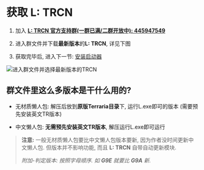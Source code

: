 # 获取 **L: TRCN**

1. 加入 [**L: TRCN 官方支持群(一群已满/二群开放中): 445947549**][3]

2. 进入群文件并下载**最新版本**的**L: TRCN**, 详见下图

3. 获取完毕后, 进入下一节: [安装启动器][2]

![进入群文件并选择最新版本的TRCN][1]

## 群文件里这么多版本是干什么用的?

* 无材质懒人包: 解压后放到**原版Terraria目录**下, 运行L.exe即可的版本 (需要预先安装英文TR版本)

* 中文懒人包: **无需预先安装英文TR版本**, 解压运行L.exe即可运行

> **注意:** 一般无材质懒人包要比中文懒人包版本要新, 因为作者没时间更新中文懒人包.
> 但版本并不影响功能, 而且 **L: TRCN** 自带自动更新模块.
>
> *附加-判定版本: 按照字母顺序. 如 **G9E** 就要比 **G9A** 新.*


[1]: https://raw.githubusercontent.com/mistzzt/L_Instructions/master/images/DownloadL_1.png
[2]: HowToInstall.md
[3]: http://shang.qq.com/wpa/qunwpa?idkey=7c9766593bc3e389e3a199ddcb66098ecf58cf4c2b822f2f983bc2727a0669d1